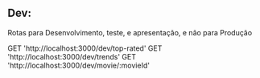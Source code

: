 ## Dev:

Rotas para Desenvolvimento, teste, e apresentação, e não para Produção

GET 'http://localhost:3000/dev/top-rated'
GET 'http://localhost:3000/dev/trends'
GET 'http://localhost:3000/dev/movie/:movieId'

